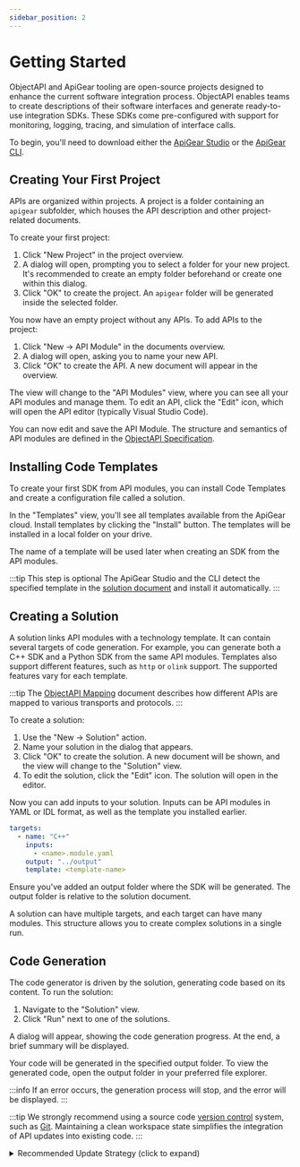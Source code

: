 ```yaml
---
sidebar_position: 2
---
```


# Getting Started

ObjectAPI and ApiGear tooling are open-source projects designed to enhance the current software integration process. ObjectAPI enables teams to create descriptions of their software interfaces and generate ready-to-use integration SDKs. These SDKs come pre-configured with support for monitoring, logging, tracing, and simulation of interface calls.

To begin, you'll need to download either the [ApiGear Studio](https://github.com/apigear-io/studio/releases/latest) or the [ApiGear CLI](https://github.com/apigear-io/cli/releases/latest).

## Creating Your First Project

APIs are organized within projects. A project is a folder containing an `apigear` subfolder, which houses the API description and other project-related documents.

To create your first project:

1. Click "New Project" in the project overview.
2. A dialog will open, prompting you to select a folder for your new project. It's recommended to create an empty folder beforehand or create one within this dialog.
3. Click "OK" to create the project. An `apigear` folder will be generated inside the selected folder.

You now have an empty project without any APIs. To add APIs to the project:

1. Click "New -> API Module" in the documents overview.
2. A dialog will open, asking you to name your new API.
3. Click "OK" to create the API. A new document will appear in the overview.

The view will change to the "API Modules" view, where you can see all your API modules and manage them. To edit an API, click the "Edit" icon, which will open the API editor (typically Visual Studio Code).

You can now edit and save the API Module. The structure and semantics of API modules are defined in the [ObjectAPI Specification](/docs/objectapi/intro).

## Installing Code Templates

To create your first SDK from API modules, you can install Code Templates and create a configuration file called a solution.

In the "Templates" view, you'll see all templates available from the ApiGear cloud. Install templates by clicking the "Install" button. The templates will be installed in a local folder on your drive.

The name of a template will be used later when creating an SDK from the API modules.

:::tip This step is optional
The ApiGear Studio and the CLI detect the specified template in the [solution document](#creating-a-solution) and install it automatically.
:::


## Creating a Solution

A solution links API modules with a technology template. It can contain several targets of code generation. For example, you can generate both a C++ SDK and a Python SDK from the same API modules. Templates also support different features, such as `http` or `olink` support. The supported features vary for each template.

:::tip
The [ObjectAPI Mapping](/docs/advanced/protocols/mapping) document describes how different APIs are mapped to various transports and protocols.
:::

To create a solution:

1. Use the "New -> Solution" action.
2. Name your solution in the dialog that appears.
3. Click "OK" to create the solution. A new document will be shown, and the view will change to the "Solution" view.
4. To edit the solution, click the "Edit" icon. The solution will open in the editor.

Now you can add inputs to your solution. Inputs can be API modules in YAML or IDL format, as well as the template you installed earlier.

```yaml
targets:
  - name: "C++"
    inputs:
      - <name>.module.yaml
    output: "../output"
    template: <template-name>
```

Ensure you've added an output folder where the SDK will be generated. The output folder is relative to the solution document.

A solution can have multiple targets, and each target can have many modules. This structure allows you to create complex solutions in a single run.

## Code Generation

The code generator is driven by the solution, generating code based on its content. To run the solution:

1. Navigate to the "Solution" view.
2. Click "Run" next to one of the solutions.

A dialog will appear, showing the code generation progress. At the end, a brief summary will be displayed.

Your code will be generated in the specified output folder. To view the generated code, open the output folder in your preferred file explorer.

:::info
If an error occurs, the generation process will stop, and the error will be displayed.
:::

:::tip
We strongly recommend using a source code [version control](https://wikipedia.org/wiki/Version_control) system, such as [Git](https://git-scm.com/). Maintaining a clean workspace state simplifies the integration of API updates into existing code.
:::

<details>
  <summary>Recommended Update Strategy (click to expand)</summary>

#### Initial Setup

To set up your project for long-term API updates:

1. Generate the code into an _ini(tial)_ folder within your project.
2. Copy the _ini_ folder to a _sol(ution)_ folder.
3. Commit this state as the initial version to enable rollbacks if needed.

You can then replace the API stub implementation in the _sol_ folder with your business logic and update the test stubs to cover the actual API behavior.

#### Updating Existing APIs

When you've set up your project using the _ini_ and _sol_ folder structure (or a similar setup), you can easily apply updates to your API:

1. Generate the updated SDK into the _ini_ folder. A diff in your preferred source control tool should only show the auto-generated changes based on your API modifications.
2. Use a _compare and merge_ tool to review the differences between the updated _ini_ folder and your existing implementation in the _sol_ folder.
3. Apply only the interface changes without overwriting your business logic.

While this process may seem cumbersome at first, it's straightforward and easy to use in practice.

:::note
When using a version control system, you could generate the code directly in the final location. However, this approach may become challenging over time, depending on the project size and the number of manually added or modified files in the output folder.
:::
</details>
